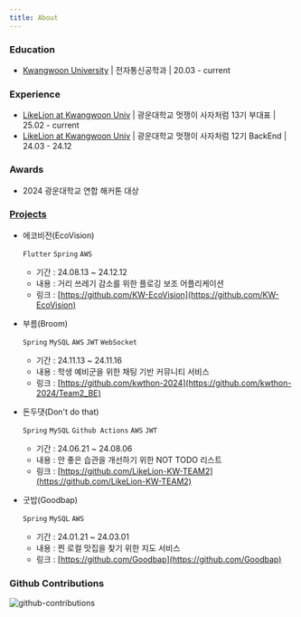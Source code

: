 ```yaml
---
title: About
---
```


<!-- > **Note**: Add Markdown syntax content to file `tabs/about.md` and it will show up on this page. -->

### Education

- [Kwangwoon University](https://www.kw.ac.kr/ko/) \| 전자통신공학과 \| 20.03 - current




### Experience

- [LikeLion at Kwangwoon Univ](https://likelion.university/) \| 광운대학교 멋쟁이 사자처럼 13기 부대표 \| 25.02 - current
- [LikeLion at Kwangwoon Univ](https://likelion.university/) \| 광운대학교 멋쟁이 사자처럼 12기 BackEnd \| 24.03 - 24.12



### <!--Certifications-->

<!-- 25.03 | 정보처리기사 -->

<!-- 25.09 | SQLD -->

<!-- 25.12 | Opic - IM x -->



### Awards

- 2024 광운대학교 연합 해커톤 대상



### [Projects](https://adaptive-foxtrot-ecd.notion.site/Projects-1067f82dda12806f9b4ce562125397f3)

- 에코비전(EcoVision)

  `Flutter` `Spring` `AWS`

  - 기간 : 24.08.13 ~ 24.12.12
  - 내용 : 거리 쓰레기 감소를 위한 플로깅 보조 어플리케이션
  - 링크 : [https://github.com/KW-EcoVision](https://github.com/KW-EcoVision)



- 부름(Broom)

  `Spring` `MySQL`  `AWS` `JWT` `WebSocket`

  - 기간 : 24.11.13 ~ 24.11.16
  - 내용 : 학생 예비군을 위한 채팅 기반 커뮤니티 서비스
  - 링크 : [https://github.com/kwthon-2024](https://github.com/kwthon-2024/Team2_BE)



- 돈두댓(Don't do that)

  `Spring` `MySQL` `Github Actions` `AWS` `JWT`

  - 기간 : 24.06.21 ~ 24.08.06
  - 내용 : 안 좋은 습관을 개선하기 위한 NOT TODO 리스트
  - 링크 : [https://github.com/LikeLion-KW-TEAM2](https://github.com/LikeLion-KW-TEAM2)



- 굿밥(Goodbap)

  `Spring` `MySQL` `AWS`

  - 기간 : 24.01.21 ~ 24.03.01
  - 내용 : 찐 로컬 맛집을 찾기 위한 지도 서비스
  - 링크 : [https://github.com/Goodbap](https://github.com/Goodbap)



###  **Github Contributions**
![github-contributions](https://ghchart.rshah.org/Kyoung-M1N)